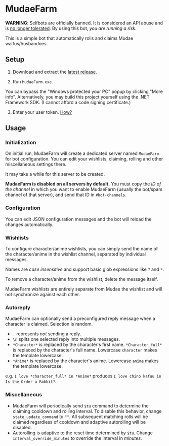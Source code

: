 # MudaeFarm

**WARNING**: Selfbots are officially banned. It is considered an API abuse and is [no longer tolerated](https://support.discordapp.com/hc/en-us/articles/115002192352-Automated-user-accounts-self-bots-). By using this bot, *you are running a risk*.

This is a simple bot that automatically rolls and claims Mudae waifus/husbandoes.

## Setup

1. Download and extract the [latest release](https://github.com/chiyadev/MudaeFarm/releases/latest/download/MudaeFarm.zip).

2. Run `MudaeFarm.exe`.

You can bypass the "Windows protected your PC" popup by clicking "More info". Alternatively, you may build this project yourself using the .NET Framework SDK. (I cannot afford a code signing certificate.)

3. Enter your user token. [How?](https://github.com/chiyadev/MudaeFarm/blob/master/User%20tokens.md)

## Usage

### Initialization

On initial run, MudaeFarm will create a dedicated server named `MudaeFarm` for bot configuration. You can edit your wishlists, claiming, rolling and other miscellaneous settings there.

It may take a while for this server to be created.

**MudaeFarm is disabled on all servers by default.** You must copy the *ID of the channel* in which you want to enable MudaeFarm (usually the bot/spam channel of that server), and send that ID in `#bot-channels`.

### Configuration

You can edit JSON configuration messages and the bot will reload the changes automatically.

### Wishlists

To configure character/anime wishlists, you can simply send the name of the character/anime in the wishlist channel, separated by individual messages.

Names are *case insensitive* and support basic glob expressions like `?` and `*`.

To remove a character/anime from the wishlist, delete the message itself.

MudaeFarm wishlists are entirely separate from Mudae the wishlist and will not synchronize against each other.

### Autoreply

MudaeFarm can optionally send a preconfigured reply message when a character is claimed. Selection is random.

- `.` represents *not* sending a reply.
- `\n` splits one selected reply into multiple messages.
- `*Character*` is replaced by the character's first name. `*Character_full*` is replaced by the character's full name. Lowercase `character` makes the template lowercase.
- `*Anime*` is replaced by the character's anime. Lowercase `anime` makes the template lowercase.

e.g. `I love *character_full* in *Anime*` produces `I love chino kafuu in Is the Order a Rabbit?`.

### Miscellaneous

- MudaeFarm will periodically send `$tu` command to determine the claiming cooldown and rolling interval. To disable this behavior, change `state_update_command` to `""`. All subsequent matching rolls will be claimed regardless of cooldown and adaptive autorolling will be disabled.
- Autorolling is adaptive to the reset time determined by `$tu`. Change `interval_override_minutes` to override the interval in *minutes*.
